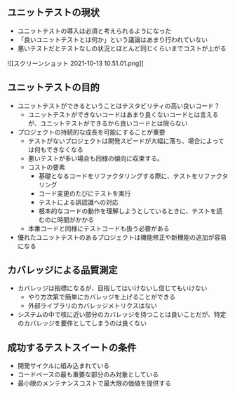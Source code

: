## ユニットテストの現状

- ユニットテストの導入は必須と考えられるようになった
- 「良いユニットテストとは何か」という議論はあまり行われていない
- 悪いテストだとテストなしの状況とほとんど同じくらいまでコストが上がる

![[スクリーンショット 2021-10-13 10.51.01.png]]

## ユニットテストの目的

- ユニットテストができるということはテスタビリティの高い良いコード？
	- ユニットテストができないコードはあまり良くないコードとは言えるが、ユニットテストができるから良いコードとは限らない
- プロジェクトの持続的な成長を可能にすることが重要
	- テストがないプロジェクトは開発スピードが大幅に落ち、場合によっては何もできなくなる
	- 悪いテストが多い場合も同様の傾向に収束する。
	- コストの要素
		- 基礎となるコードをリファクタリングする際に、テストをリファクタリング
		- コード変更のたびにテストを実行
		- テストによる誤認識への対応
		- 根本的なコードの動作を理解しようとしているときに、テストを読むのに時間がかかる
	- 本番コードと同様にテストコードも扱う必要がある
- 優れたユニットテストのあるプロジェクトは機能修正や新機能の追加が容易になる

 

## カバレッジによる品質測定

- カバレッジは指標になるが、目指してはいけないし信じてもいけない
	- やり方次第で簡単にカバレッジを上げることができる
	- 外部ライブラリのカバレッジメトリクスはない
- システムの中で核に近い部分のカバレッジを持つことは良いことだが、特定のカバレッジを要件としてしまうのは良くない

## 成功するテストスイートの条件

- 開発サイクルに組み込まれている
- コードベースの最も重要な部分のみ対象としている
- 最小限のメンテナンスコストで最大限の価値を提供する
